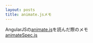 ```yaml
---
layout: posts
title: animate.jsメモ 
---
```

AngularJSの[animate.js](https://github.com/angular/angular.js/blob/master/src/ng/animate.js)を読んだ際のメモ  
[animateSpec.js](https://github.com/angular/angular.js/blob/master/test/ng/animateSpec.js)   
